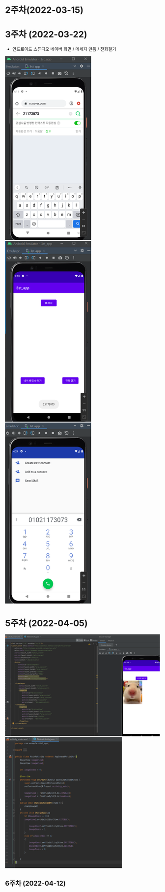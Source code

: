 # 2주차(2022-03-15)

# 3주차 (2022-03-22)

 - 안드로이드 스튜디오 네이버 화면 / 메세지 만듬 / 전화걸기

 
 <img width="280" height="" src="./pic/3주차_네이버.png"></img>
 <img width="280" height="" src="./pic/3주차_메세지.png"></img>
 <img width="280" height="" src="./pic/3주차_전화걸기.png"></img>

# 5주차 (2022-04-05)

 <img width="680" height="" src="./pic/5주차과제.png"></img>
 <img width="380" height="" src="./pic/5주차_소스코드.png"></img>
 
 ## 6주차 (2022-04-12)
